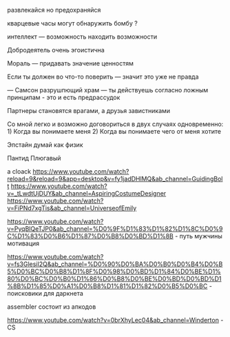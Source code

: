 развлекайся но предохраняйся

кварцевые часы могут обнаружить бомбу ? 

интеллект — возможность находить возможности

Добродеятель очень эгоистична

Мораль — придавать значение ценностям

Если ты должен во что-то поверить — значит это уже не правда

— Самсон разрушпющий храм
— ты действуешь согласно ложным принципам - это и есть предрассудок

Партнеры становятся врагами, а друзья завистниками

Со мной легко и возможно договориться в двух случаях одновременно: 1) Когда вы понимаете меня 2) Когда вы понимаете чего от меня хотите

Эпстайн думай как физик

Пантид
Плюгавый


a cloack
https://www.youtube.com/watch?reload=9&reload=9&app=desktop&v=fy1jadDHlMQ&ab_channel=GuidingBolt
https://www.youtube.com/watch?v=_tLwdtUjDUY&ab_channel=AspiringCostumeDesigner
https://www.youtube.com/watch?v=FiPNd7xgTis&ab_channel=UniverseofEmily

https://www.youtube.com/watch?v=PyqBlQeTJP0&ab_channel=%D0%9F%D1%83%D1%82%D1%8C%D0%9C%D1%83%D0%B6%D1%87%D0%B8%D0%BD%D1%8B - путь мужчины мотивация

https://www.youtube.com/watch?v=fs3GlesiI2Q&ab_channel=%D0%90%D0%BA%D0%B0%D0%B4%D0%B5%D0%BC%D0%B8%D1%8F%D0%98%D0%BD%D1%84%D0%BE%D1%80%D0%BC%D0%B0%D1%86%D0%B8%D0%BE%D0%BD%D0%BD%D1%8B%D1%85%D0%A1%D0%B8%D1%81%D1%82%D0%B5%D0%BC - поисковики для даркнета

assembler состоит из апкодов

https://www.youtube.com/watch?v=0brXhyLec04&ab_channel=Winderton - CS
